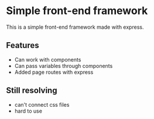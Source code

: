 # Simple front-end framework
This is a simple front-end framework made with express.  
## Features
- Can work with components
- Can pass variables through components
- Added page routes with express

## Still resolving
- can't connect css files
- hard to use
